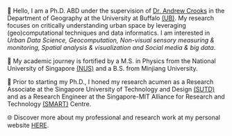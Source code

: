 👋 Hello, I am a Ph.D. ABD under the supervision of [Dr. Andrew Crooks](https://www.gisagents.org/) in the Department of Geography at the University at Buffalo [(UB)](http://www.buffalo.edu/). My research focuses on critically understanding urban space by leveraging (geo)computational techniques and data informatics. I am interested in *Urban Data Science, Geocomputation, Non-visual sensory measuring & monitoring, Spatial analysis & visualization and Social media & big data*. 

🔬 My academic journey is fortified by a M.S. in Physics from the National University of Singapore [(NUS)](https://www.nus.edu.sg/) and a B.S. from Minjiang University.

💼 Prior to starting my Ph.D., I honed my research acumen as a Research Associate at the Singapore University of Technology and Design [(SUTD)](https://www.sutd.edu.sg/) and as a Research Engineer at the Singapore-MIT Alliance for Research and Technology [(SMART)](https://smart.mit.edu/) Centre.

🌐 Discover more about my professional and research work at my personal website [HERE](https://qingqingchen.info).
